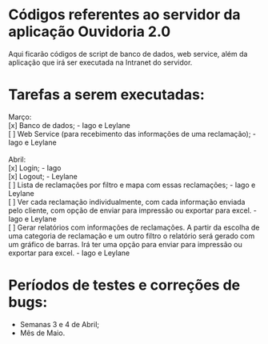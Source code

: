 # Códigos referentes ao servidor da aplicação Ouvidoria 2.0
Aqui ficarão códigos de script de banco de dados, web service, além da aplicação que irá ser executada na Intranet do servidor.

# Tarefas a serem executadas:
Março:<br>
[x] Banco de dados; - Iago e Leylane<br>
[ ] Web Service (para recebimento das informações de uma reclamação); - Iago e Leylane<br><br>
Abril:<br>
[x] Login; - Iago<br>
[x] Logout; - Leylane<br>
[ ] Lista de reclamações por filtro e mapa com essas reclamações; - Iago e Leylane<br>
[ ] Ver cada reclamação individualmente, com cada informação enviada pelo cliente, com opção de enviar para impressão ou exportar para excel. - Iago e Leylane<br>
[ ] Gerar relatórios com informações de reclamações. A partir da escolha de uma categoria de reclamação e um outro filtro o relatório será gerado com um gráfico de barras. Irá ter uma opção para enviar para impressão ou exportar para excel. - Iago e Leylane

# Períodos de testes e correções de bugs:
* Semanas 3 e 4 de Abril;<br>
* Mês de Maio.
